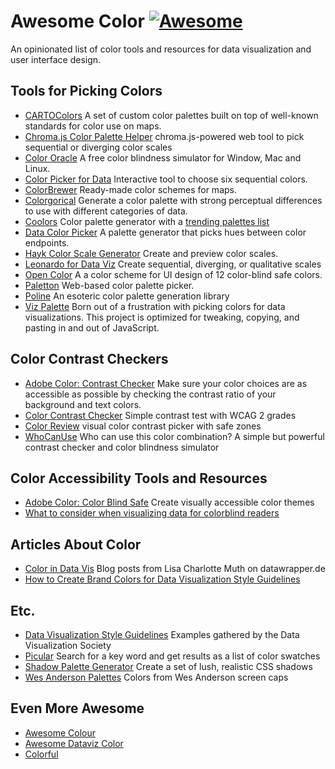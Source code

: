# Awesome Color [![Awesome](https://awesome.re/badge-flat.svg)](https://awesome.re)

An opinionated list of color tools and resources for data visualization and user interface design.


## Tools for Picking Colors

- [CARTOColors](https://carto.com/carto-colors) A set of custom color palettes built on top of well-known standards for color use on maps.
- [Chroma.js Color Palette Helper](https://gka.github.io/palettes) chroma.js-powered web tool to pick sequential or diverging color scales
- [Color Oracle](http://tristen.ca/hcl-picker/) A free color blindness simulator for Window, Mac and Linux.
- [Color Picker for Data](http://tristen.ca/hcl-picker/) Interactive tool to choose six sequential colors.
- [ColorBrewer](http://colorbrewer2.org) Ready-made color schemes for maps.
- [Colorgorical](http://vrl.cs.brown.edu/color) Generate a color palette with strong perceptual differences to use with different categories of data.
- [Coolors](https://coolors.co) Color palette generator with a [trending palettes list](https://coolors.co/palettes/trending)
- [Data Color Picker](https://learnui.design/tools/data-color-picker.html) A palette generator that picks hues between color endpoints.
- [Hayk Color Scale Generator](https://hihayk.github.io/scale/) Create and preview color scales.
- [Leonardo for Data Viz](https://leonardocolor.io/scales.html) Create sequential, diverging, or qualitative scales
- [Open Color](https://yeun.github.io/open-color/) A a color scheme for UI design of 12 color-blind safe colors.
- [Paletton](http://paletton.com/) Web-based color palette picker.
- [Poline](https://meodai.github.io/poline/) An esoteric color palette generation library
- [Viz Palette](https://projects.susielu.com/viz-palette) Born out of a frustration with picking colors for data visualizations. This project is optimized for tweaking, copying, and pasting in and out of JavaScript.


## Color Contrast Checkers

- [Adobe Color: Contrast Checker](https://color.adobe.com/create/color-contrast-analyzer) Make sure your color choices are as accessible as possible by checking the contrast ratio of your background and text colors.
- [Color Contrast Checker](https://marijohannessen.github.io/color-contrast-checker/) Simple contrast test with WCAG 2 grades
- [Color Review](https://color.review) visual color contrast picker with safe zones
- [WhoCanUse](https://www.whocanuse.com/) Who can use this color combination? A simple but powerful contrast checker and color blindness simulator


## Color Accessibility Tools and Resources
- [Adobe Color: Color Blind Safe](https://color.adobe.com/create/color-accessibility) Create visually accessible color themes
- [What to consider when visualizing data for colorblind readers](https://blog.datawrapper.de/colorblindness-part2/) 


## Articles About Color
- [Color in Data Vis](https://blog.datawrapper.de/category/color-in-data-vis/) Blog posts from Lisa Charlotte Muth on datawrapper.de
- [How to Create Brand Colors for Data Visualization Style Guidelines](https://nightingaledvs.com/how-to-create-brand-colors-for-data-visualization-style-guidelines/)


## Etc.
- [Data Visualization Style Guidelines](https://docs.google.com/spreadsheets/d/1F1gm5QLXh3USC8ZFx_M9TXYxmD-X5JLDD0oJATRTuIE/edit#gid=1679646668) Examples gathered by the Data Visualization Society
- [Picular](https://picular.co) Search for a key word and get results as a list of color swatches
- [Shadow Palette Generator](https://www.joshwcomeau.com/shadow-palette/) Create a set of lush, realistic CSS shadows
- [Wes Anderson Palettes](https://wesandersonpalettes.tumblr.com) Colors from Wes Anderson screen caps

## Even More Awesome
- [Awesome Colour](https://github.com/colour-science/awesome-colour)
- [Awesome Dataviz Color](https://github.com/SuperMayo/awesome-dataviz-color)
- [Colorful](https://github.com/Siddharth11/Colorful)
